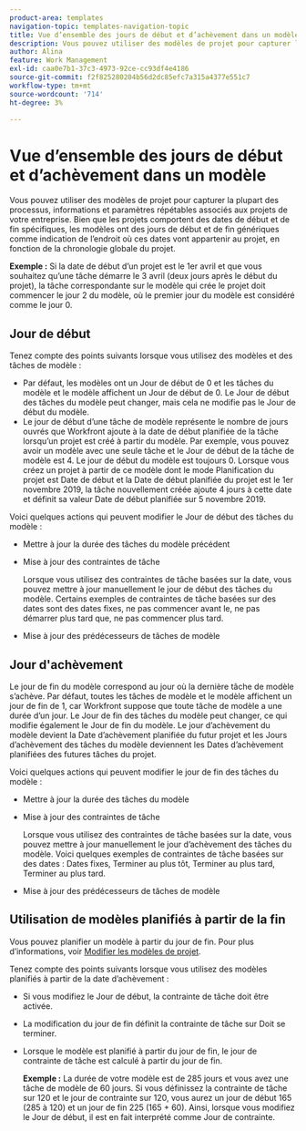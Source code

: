 ```yaml
---
product-area: templates
navigation-topic: templates-navigation-topic
title: Vue d’ensemble des jours de début et d’achèvement dans un modèle
description: Vous pouvez utiliser des modèles de projet pour capturer la plupart des processus, informations et paramètres répétables associés aux projets de votre entreprise. Bien que les projets comportent des dates de début et de fin spécifiques, les modèles ont des jours de début et de fin génériques comme indication de l’endroit où ces dates vont appartenir au projet, en fonction de la chronologie globale du projet.
author: Alina
feature: Work Management
exl-id: caa0e7b1-37c3-4973-92ce-cc93df4e4186
source-git-commit: f2f825280204b56d2dc85efc7a315a4377e551c7
workflow-type: tm+mt
source-wordcount: '714'
ht-degree: 3%

---
```


# Vue d’ensemble des jours de début et d’achèvement dans un modèle

Vous pouvez utiliser des modèles de projet pour capturer la plupart des processus, informations et paramètres répétables associés aux projets de votre entreprise. Bien que les projets comportent des dates de début et de fin spécifiques, les modèles ont des jours de début et de fin génériques comme indication de l’endroit où ces dates vont appartenir au projet, en fonction de la chronologie globale du projet.

**Exemple :** Si la date de début d’un projet est le 1er avril et que vous souhaitez qu’une tâche démarre le 3 avril (deux jours après le début du projet), la tâche correspondante sur le modèle qui crée le projet doit commencer le jour 2 du modèle, où le premier jour du modèle est considéré comme le jour 0.

## Jour de début

Tenez compte des points suivants lorsque vous utilisez des modèles et des tâches de modèle :

* Par défaut, les modèles ont un Jour de début de 0 et les tâches du modèle et le modèle affichent un Jour de début de 0. Le Jour de début des tâches du modèle peut changer, mais cela ne modifie pas le Jour de début du modèle.
* Le jour de début d’une tâche de modèle représente le nombre de jours ouvrés que Workfront ajoute à la date de début planifiée de la tâche lorsqu’un projet est créé à partir du modèle. Par exemple, vous pouvez avoir un modèle avec une seule tâche et le Jour de début de la tâche de modèle est 4. Le jour de début du modèle est toujours 0. Lorsque vous créez un projet à partir de ce modèle dont le mode Planification du projet est Date de début et la Date de début planifiée du projet est le 1er novembre 2019, la tâche nouvellement créée ajoute 4 jours à cette date et définit sa valeur Date de début planifiée sur 5 novembre 2019.

Voici quelques actions qui peuvent modifier le Jour de début des tâches du modèle :

* Mettre à jour la durée des tâches du modèle précédent
* Mise à jour des contraintes de tâche

  Lorsque vous utilisez des contraintes de tâche basées sur la date, vous pouvez mettre à jour manuellement le jour de début des tâches du modèle. Certains exemples de contraintes de tâche basées sur des dates sont des dates fixes, ne pas commencer avant le, ne pas démarrer plus tard que, ne pas commencer plus tard.

* Mise à jour des prédécesseurs de tâches de modèle

## Jour d&#39;achèvement

Le jour de fin du modèle correspond au jour où la dernière tâche de modèle s’achève. Par défaut, toutes les tâches de modèle et le modèle affichent un jour de fin de 1, car Workfront suppose que toute tâche de modèle a une durée d’un jour. Le Jour de fin des tâches du modèle peut changer, ce qui modifie également le Jour de fin du modèle. Le jour d’achèvement du modèle devient la Date d’achèvement planifiée du futur projet et les Jours d’achèvement des tâches du modèle deviennent les Dates d’achèvement planifiées des futures tâches du projet.

Voici quelques actions qui peuvent modifier le jour de fin des tâches du modèle :

* Mettre à jour la durée des tâches du modèle
* Mise à jour des contraintes de tâche

  Lorsque vous utilisez des contraintes de tâche basées sur la date, vous pouvez mettre à jour manuellement le jour d’achèvement des tâches du modèle. Voici quelques exemples de contraintes de tâche basées sur des dates : Dates fixes, Terminer au plus tôt, Terminer au plus tard, Terminer au plus tard.

* Mise à jour des prédécesseurs de tâches de modèle

## Utilisation de modèles planifiés à partir de la fin

Vous pouvez planifier un modèle à partir du jour de fin. Pour plus d’informations, voir [Modifier les modèles de projet](../../../manage-work/projects/create-and-manage-templates/edit-templates.md).

Tenez compte des points suivants lorsque vous utilisez des modèles planifiés à partir de la date d’achèvement :

* Si vous modifiez le Jour de début, la contrainte de tâche doit être activée.
* La modification du jour de fin définit la contrainte de tâche sur Doit se terminer.
* Lorsque le modèle est planifié à partir du jour de fin, le jour de contrainte de tâche est calculé à partir du jour de fin.

  **Exemple :** La durée de votre modèle est de 285 jours et vous avez une tâche de modèle de 60 jours. Si vous définissez la contrainte de tâche sur 120 et le jour de contrainte sur 120, vous aurez un jour de début 165 (285 à 120) et un jour de fin 225 (165 + 60). Ainsi, lorsque vous modifiez le Jour de début, il est en fait interprété comme Jour de contrainte.
